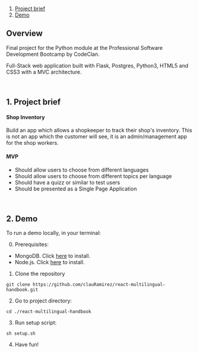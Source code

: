 1. [Project brief](https://github.com/clauRamirez/flask-inventory-manager#1-project-brief)
2. [Demo](https://github.com/clauRamirez/flask-inventory-manager#2-demo)

## Overview

Final project for the Python module at the Professional Software Development Bootcamp by CodeClan.

Full-Stack web application built with Flask, Postgres, Python3, HTML5 and CSS3 with a MVC architecture.

<br>

## 1. Project brief

#### **Shop Inventory**

Build an app which allows a shopkeeper to track their shop's inventory. This is not an app which the customer will see, it is an admin/management app for the shop workers.

#### **MVP**

* Should allow users to choose from different languages
* Should allow users to choose from different topics per language
* Should have a quizz or similar to test users
* Should be presented as a Single Page Application

<br>

## 2. Demo

To run a demo locally, in your terminal:

0. Prerequisites:
- MongoDB. Click [here](https://docs.mongodb.com/manual/installation/) to install.
- Node.js. Click [here](https://nodejs.org/en/download/) to install.
1. Clone the repository
```
git clone https://github.com/clauRamirez/react-multilingual-handbook.git
```
2. Go to project directory:
```
cd ./react-multilingual-handbook
```
3. Run setup script:
```
sh setup.sh
```
4. Have fun!

<br>
